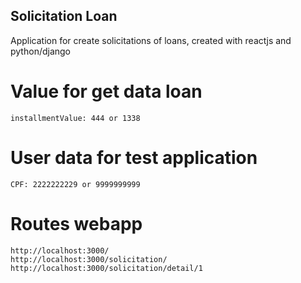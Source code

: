## Solicitation Loan

Application for create solicitations of loans, created with reactjs and python/django

# Value for get data loan

```
installmentValue: 444 or 1338

```

# User data for test application

```
CPF: 2222222229 or 9999999999
```

# Routes webapp

```
http://localhost:3000/
http://localhost:3000/solicitation/
http://localhost:3000/solicitation/detail/1

```



